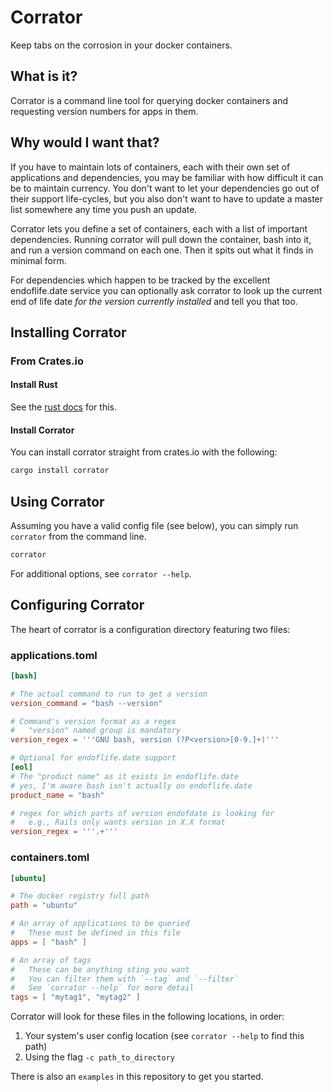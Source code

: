 
# Corrator

Keep tabs on the corrosion in your docker containers.

## What is it?

Corrator is a command line tool for querying docker containers and requesting version numbers for
apps in them.


## Why would I want that?

If you have to maintain lots of containers, each with their own set of applications and dependencies, you may be familiar with how difficult it can be to maintain currency. You don't want to let your dependencies go out of their support life-cycles, but you also don't want to have to update a master list somewhere any time you push an update.

Corrator lets you define a set of containers, each with a list of important dependencies. Running corrator will pull down the container, bash into it, and run a version command on each one. Then it spits out what it finds in minimal form.

For dependencies which happen to be tracked by the excellent endoflife.date service you can optionally ask corrator to look up the current end of life date *for the version currently installed* and tell you that too.

## Installing Corrator

### From Crates.io

#### Install Rust

See the [rust docs](https://doc.rust-lang.org/stable/book/ch01-01-installation.html) for this.

#### Install Corrator

You can install corrator straight from crates.io with the following:

```sh
cargo install corrator
```

## Using Corrator

Assuming you have a valid config file (see below), you can simply run `corrator` from the command line.

```sh
corrator
```

For additional options, see `corrator --help`.

## Configuring Corrator

The heart of corrator is a configuration directory featuring two files:

### applications.toml

```toml
[bash]

# The actual command to run to get a version
version_command = "bash --version"

# Command's version format as a regex
#   "version" named group is mandatory
version_regex = '''GNU bash, version (?P<version>[0-9.]+)'''

# Optional for endoflife.date support
[eol]
# The "product name" as it exists in endoflife.date
# yes, I'm aware bash isn't actually on endoflife.date
product_name = "bash"

# regex for which parts of version endofdate is looking for
#   e.g., Rails only wants version in X.X format
version_regex = '''.+'''
```

### containers.toml

```toml
[ubuntu]

# The docker registry full path
path = "ubuntu"

# An array of applications to be queried
#   These must be defined in this file
apps = [ "bash" ]

# An array of tags
#   These can be anything sting you want
#   You can filter them with `--tag` and `--filter`
#   See `corrator --help` for more detail
tags = [ "mytag1", "mytag2" ]
```

Corrator will look for these files in the following locations, in order:

1.  Your system's user config location (see `corrator --help` to find this path)
3.  Using the flag `-c path_to_directory`

There is also an `examples` in this repository to get you started.
